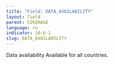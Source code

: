 ```yaml
---
title: "Field: DATA_AVAILABILITY"
layout: field
parent: COVERAGE
language: ru
indicator: 10-6-1
slug: DATA_AVAILABILITY
---
```

Data availability
Available for all countries.